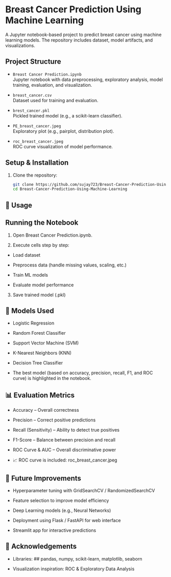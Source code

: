 # Breast Cancer Prediction Using Machine Learning

A Jupyter notebook-based project to predict breast cancer using machine learning models. The repository includes dataset, model artifacts, and visualizations.

## Project Structure

- `Breast Cancer Prediction.ipynb`  
  Jupyter notebook with data preprocessing, exploratory analysis, model training, evaluation, and visualization.

- `breast_cancer.csv`  
  Dataset used for training and evaluation.

- `brest_cancer.pkl`  
  Pickled trained model (e.g., a scikit-learn classifier).

- `PE_breast_cancer.jpeg`  
  Exploratory plot (e.g., pairplot, distribution plot).

- `roc_breast_cancer.jpeg`  
  ROC curve visualization of model performance.

## Setup & Installation

1. Clone the repository:
   ```bash
   git clone https://github.com/sujay723/Breast-Cancer-Prediction-Using-Machine-Learning.git
   cd Breast-Cancer-Prediction-Using-Machine-Learning

## 🚀 Usage
## Running the Notebook

1. Open Breast Cancer Prediction.ipynb.

2. Execute cells step by step:

- Load dataset

- Preprocess data (handle missing values, scaling, etc.)

- Train ML models

- Evaluate model performance

3. Save trained model (.pkl)



## 🧠 Models Used

- Logistic Regression

- Random Forest Classifier

- Support Vector Machine (SVM)

- K-Nearest Neighbors (KNN)

- Decision Tree Classifier

- The best model (based on accuracy, precision, recall, F1, and ROC curve) is highlighted in the notebook.


## 📊 Evaluation Metrics

- Accuracy – Overall correctness

- Precision – Correct positive predictions

- Recall (Sensitivity) – Ability to detect true positives

- F1-Score – Balance between precision and recall

- ROC Curve & AUC – Overall discriminative power

- 📈 ROC curve is included: roc_breast_cancer.jpeg


## 🔮 Future Improvements

- Hyperparameter tuning with GridSearchCV / RandomizedSearchCV

- Feature selection to improve model efficiency

- Deep Learning models (e.g., Neural Networks)

- Deployment using Flask / FastAPI for web interface

- Streamlit app for interactive predictions


## 📖 Acknowledgements
- Libraries: ## pandas, numpy, scikit-learn, matplotlib, seaborn

- Visualization inspiration: ROC & Exploratory Data Analysis

   
